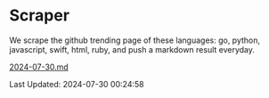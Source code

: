 # Scraper

We scrape the github trending page of these languages: go, python, javascript, swift, html, ruby, and push a markdown result everyday.

[2024-07-30.md](https://github.com/henson/Scraper/blob/master/2024-07-30.md)

Last Updated: 2024-07-30 00:24:58